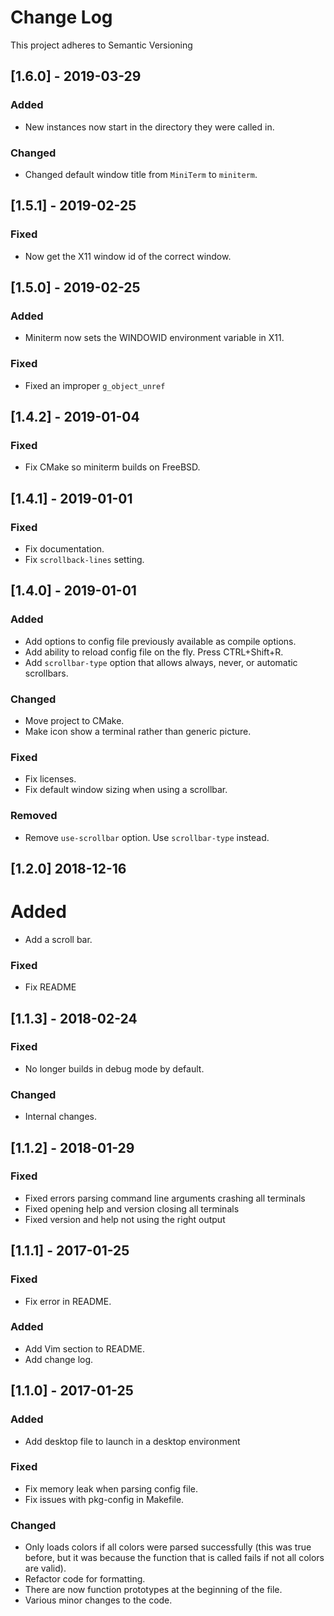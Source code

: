 # Change Log
This project adheres to Semantic Versioning

## [1.6.0] - 2019-03-29
### Added
- New instances now start in the directory they were called in.

### Changed
- Changed default window title from `MiniTerm` to `miniterm`.

## [1.5.1] - 2019-02-25
### Fixed
- Now get the X11 window id of the correct window.

## [1.5.0] - 2019-02-25
### Added
- Miniterm now sets the WINDOWID environment variable in X11.

### Fixed
- Fixed an improper `g_object_unref`

## [1.4.2] - 2019-01-04
### Fixed
- Fix CMake so miniterm builds on FreeBSD.

## [1.4.1] - 2019-01-01
### Fixed
- Fix documentation.
- Fix `scrollback-lines` setting.

## [1.4.0] - 2019-01-01
### Added
- Add options to config file previously available as compile options.
- Add ability to reload config file on the fly. Press CTRL+Shift+R.
- Add `scrollbar-type` option that allows always, never, or automatic
  scrollbars.

### Changed
- Move project to CMake.
- Make icon show a terminal rather than generic picture.

### Fixed
- Fix licenses.
- Fix default window sizing when using a scrollbar.

### Removed
- Remove `use-scrollbar` option. Use `scrollbar-type` instead.

## [1.2.0] 2018-12-16
# Added
- Add a scroll bar.

### Fixed
- Fix README

## [1.1.3] - 2018-02-24
### Fixed
- No longer builds in debug mode by default.

### Changed
- Internal changes.

## [1.1.2] - 2018-01-29
### Fixed
- Fixed errors parsing command line arguments crashing all terminals
- Fixed opening help and version closing all terminals
- Fixed version and help not using the right output

## [1.1.1] - 2017-01-25
### Fixed
- Fix error in README.

### Added
- Add Vim section to README.
- Add change log.

## [1.1.0] - 2017-01-25
### Added
- Add desktop file to launch in a desktop environment

### Fixed
- Fix memory leak when parsing config file.
- Fix issues with pkg-config in Makefile.

### Changed
- Only loads colors if all colors were parsed successfully (this was true
  before, but it was because the function that is called fails if not all colors
are valid).
- Refactor code for formatting.
- There are now function prototypes at the beginning of the file.
- Various minor changes to the code.
